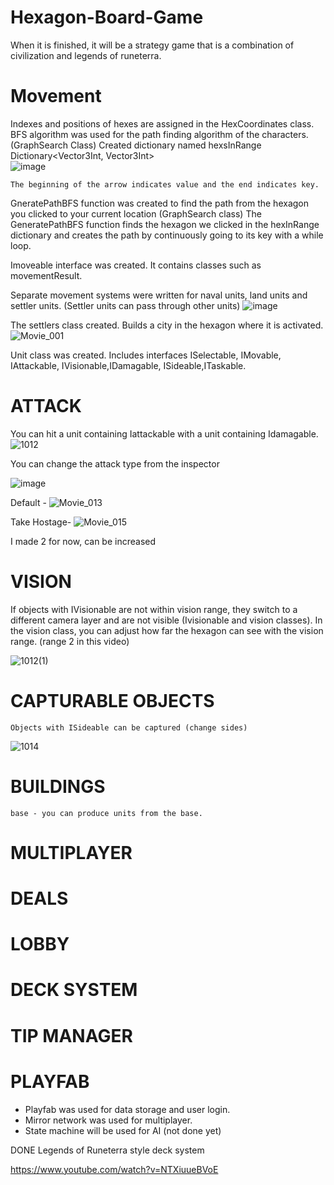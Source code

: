 # Hexagon-Board-Game
When it is finished, it will be a strategy game that is a combination of civilization and legends of runeterra.
# Movement

  Indexes and positions of hexes are assigned in the HexCoordinates class.
  BFS algorithm was used for the path finding algorithm of the characters. (GraphSearch Class)
    Created dictionary named hexsInRange Dictionary<Vector3Int, Vector3Int>  
    ![image](https://github.com/eminkarakaya/Hexagon-Board-Game/assets/71080980/f2239194-9c94-4e68-91a8-c118317e4e87)

     
    The beginning of the arrow indicates value and the end indicates key.
   GneratePathBFS function was created to find the path from the hexagon you clicked to your current location (GraphSearch class)
   The GeneratePathBFS function finds the hexagon we clicked in the hexInRange dictionary and creates the path by continuously going to its key with a while loop.

   Imoveable interface was created. It contains classes such as movementResult.

   Separate movement systems were written for naval units, land units and settler units. (Settler units can pass through other units)
    ![image](https://github.com/eminkarakaya/Hexagon-Board-Game/assets/71080980/b19d8e29-bd8a-4cb5-b377-8feda3047932)


   The settlers class created. Builds a city in the hexagon where it is activated.
   ![Movie_001](https://github.com/eminkarakaya/Hexagon-Board-Game/assets/71080980/07746368-c907-4627-91e6-1736adae6cfa)

   Unit class was created. Includes interfaces ISelectable, IMovable, IAttackable, IVisionable,IDamagable, ISideable,ITaskable.
# ATTACK
   You can hit a unit containing Iattackable with a unit containing Idamagable.
   ![1012](https://github.com/eminkarakaya/Hexagon-Board-Game/assets/71080980/4fecc32c-0bd2-437a-9a23-f0ee24103eed)

   You can change the attack type from the inspector
   
   ![image](https://github.com/eminkarakaya/Hexagon-Board-Game/assets/71080980/1461b256-129e-45ba-aa67-eba90035eaf8)

   Default - 
    ![Movie_013](https://github.com/eminkarakaya/Hexagon-Board-Game/assets/71080980/503126f5-3318-4af1-84b8-4f2c3d5cad2e)


   Take Hostage- 
   ![Movie_015](https://github.com/eminkarakaya/Hexagon-Board-Game/assets/71080980/822ac3a2-1ebd-4433-9138-cb083cf8f86d)


   I made 2 for now, can be increased
  # VISION

  If objects with IVisionable are not within vision range, they switch to a different camera layer and are not visible (Ivisionable and vision classes).
  In the vision class, you can adjust how far the hexagon can see with the vision range. (range 2 in this video)
  
  ![1012(1)](https://github.com/eminkarakaya/Hexagon-Board-Game/assets/71080980/798a59d1-abd3-43d1-91ea-a33914e69312)

  # CAPTURABLE OBJECTS
    Objects with ISideable can be captured (change sides)

  ![1014](https://github.com/eminkarakaya/Hexagon-Board-Game/assets/71080980/3925233f-9d5c-4e2b-a38b-a8a1f11a9abb)

  
    
  # BUILDINGS
    base - you can produce units from the base.
    
  # MULTIPLAYER

  # DEALS

  # LOBBY

  # DECK SYSTEM

  # TIP MANAGER

  # PLAYFAB

  
   
- Playfab was used for data storage and user login.
- Mirror network was used for multiplayer.
- State machine will be used for AI (not done yet)

DONE
Legends of Runeterra style deck system






https://www.youtube.com/watch?v=NTXiuueBVoE
